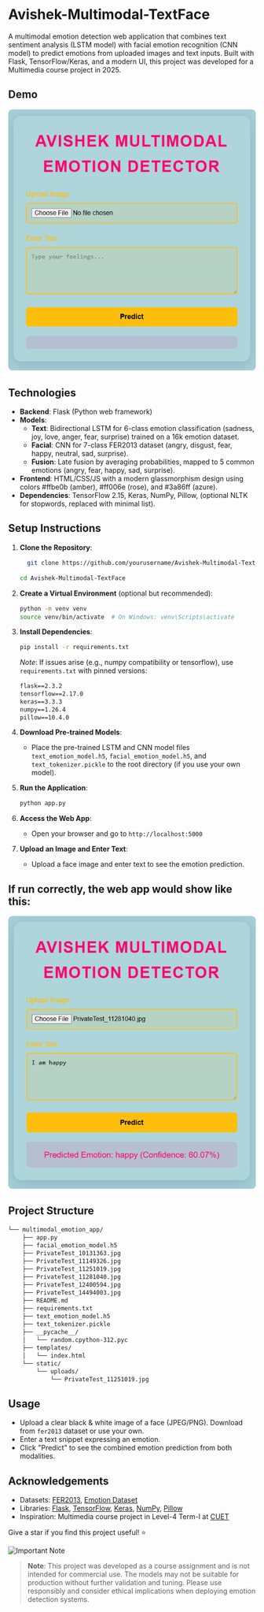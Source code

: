 # Avishek-Multimodal-TextFace

A multimodal emotion detection web application that combines text sentiment analysis (LSTM model) with facial emotion recognition (CNN model) to predict emotions from uploaded images and text inputs. Built with Flask, TensorFlow/Keras, and a modern UI, this project was developed for a Multimedia course project in 2025.

## Demo

![App Demo](./project_output.png)

## Technologies

- **Backend**: Flask (Python web framework)
- **Models**:
  - **Text**: Bidirectional LSTM for 6-class emotion classification (sadness, joy, love, anger, fear, surprise) trained on a 16k emotion dataset.
  - **Facial**: CNN for 7-class FER2013 dataset (angry, disgust, fear, happy, neutral, sad, surprise).
  - **Fusion**: Late fusion by averaging probabilities, mapped to 5 common emotions (angry, fear, happy, sad, surprise).
- **Frontend**: HTML/CSS/JS with a modern glassmorphism design using colors #ffbe0b (amber), #ff006e (rose), and #3a86ff (azure).
- **Dependencies**: TensorFlow 2.15, Keras, NumPy, Pillow, (optional NLTK for stopwords, replaced with minimal list).

## Setup Instructions

1. **Clone the Repository**:
   ```bash
     git clone https://github.com/yourusername/Avishek-Multimodal-TextFace.git
   ```
   ```bash
   cd Avishek-Multimodal-TextFace
   ```
2. **Create a Virtual Environment** (optional but recommended):
   ```bash
   python -m venv venv
   source venv/bin/activate  # On Windows: venv\Scripts\activate
   ```
3. **Install Dependencies**:

   ```bash
   pip install -r requirements.txt
   ```

   _Note_: If issues arise (e.g., numpy compatibility or tensorflow), use `requirements.txt` with pinned versions:

   ```text
   flask==2.3.2
   tensorflow==2.17.0
   keras==3.3.3
   numpy==1.26.4
   pillow==10.4.0
   ```

4. **Download Pre-trained Models**:

   - Place the pre-trained LSTM and CNN model files `text_emotion_model.h5`, `facial_emotion_model.h5`, and `text_tokenizer.pickle` to the root directory (if you use your own model).

5. **Run the Application**:
   ```bash
   python app.py
   ```
6. **Access the Web App**:
   - Open your browser and go to `http://localhost:5000`
7. **Upload an Image and Enter Text**:

   - Upload a face image and enter text to see the emotion prediction.

## If run correctly, the web app would show like this:

![App Demo](./prediction_output.png)

## Project Structure

```Avishek-Multimodal-TextFace/
└── multimodal_emotion_app/
    ├── app.py
    ├── facial_emotion_model.h5
    ├── PrivateTest_10131363.jpg
    ├── PrivateTest_11149326.jpg
    ├── PrivateTest_11251019.jpg
    ├── PrivateTest_11281040.jpg
    ├── PrivateTest_12400594.jpg
    ├── PrivateTest_14494003.jpg
    ├── README.md
    ├── requirements.txt
    ├── text_emotion_model.h5
    ├── text_tokenizer.pickle
    ├── __pycache__/
    │   └── random.cpython-312.pyc
    ├── templates/
    │   └── index.html
    └── static/
        └── uploads/
            └── PrivateTest_11251019.jpg
```

## Usage

- Upload a clear black & white image of a face (JPEG/PNG). Download from `fer2013` dataset or use your own.
- Enter a text snippet expressing an emotion.
- Click "Predict" to see the combined emotion prediction from both modalities.

## Acknowledgements

- Datasets: [FER2013](https://www.kaggle.com/datasets/msambare/fer2013), [Emotion Dataset](https://www.kaggle.com/datasets/praveengovi/emotions-dataset-for-nlp)
- Libraries: [Flask](https://flask.palletsprojects.com/), [TensorFlow](https://www.tensorflow.org/), [Keras](https://keras.io/), [NumPy](https://numpy.org/), [Pillow](https://python-pillow.org/)
- Inspiration: Multimedia course project in Level-4 Term-I at [CUET](https://www.cuet.ac.bd)

Give a star if you find this project useful! ⭐

![Important Note](https://img.shields.io/badge/Important-Note-%23ffbe0b?logo=warning)

> **Note**: This project was developed as a course assignment and is not intended for commercial use. The models may not be suitable for production without further validation and tuning. Please use responsibly and consider ethical implications when deploying emotion detection systems.

